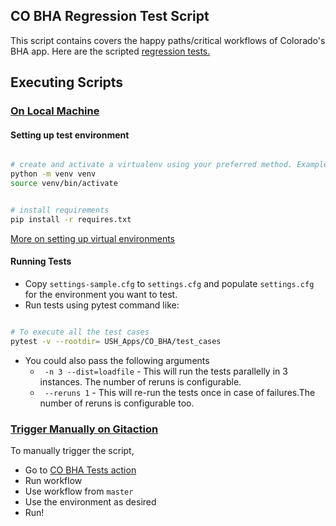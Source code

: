## CO BHA Regression Test Script

This script contains covers the happy paths/critical workflows of Colorado's BHA app. Here are the scripted [regression tests.](https://docs.google.com/spreadsheets/d/1OIcd1V8Vd73OSPEt4x2o8N9MihqBlviAIvPbJAm2L4o/edit#gid=1373088023)

## Executing Scripts

### <ins> On Local Machine </ins>

#### Setting up test environment

```sh

# create and activate a virtualenv using your preferred method. Example:
python -m venv venv
source venv/bin/activate


# install requirements
pip install -r requires.txt

```

[More on setting up virtual environments](https://confluence.dimagi.com/display/GTD/QA+and+Python+Virtual+Environments)


#### Running Tests


 -   Copy `settings-sample.cfg` to `settings.cfg` and populate `settings.cfg` for
the environment you want to test.
- Run tests using pytest command like:

```sh

# To execute all the test cases 
pytest -v --rootdir= USH_Apps/CO_BHA/test_cases

```
- You could also pass the following arguments
  - ` -n 3 --dist=loadfile` - This will run the tests parallelly in 3 instances. The number of reruns is configurable.
  - ` --reruns 1` - This will re-run the tests once in case of failures.The number of reruns is configurable too.

### <ins> Trigger Manually on Gitaction </ins>

To manually trigger the script,
  - Go to [CO BHA Tests action](https://github.com/dimagi/dimagi-qa/actions/workflows/bha-tests.yml)
  - Run workflow
  - Use workflow from ```master```
  - Use the environment as desired
  - Run!
